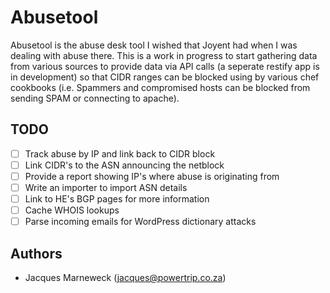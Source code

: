 Abusetool
=========

Abusetool is the abuse desk tool I wished that Joyent had when I was dealing with
abuse there.  This is a work in progress to start gathering data from various
sources to provide data via API calls (a seperate restify app is in development)
so that CIDR ranges can be blocked using by various chef cookbooks (i.e. Spammers
and compromised hosts can be blocked from sending SPAM or connecting to apache).

TODO
----

 - [ ] Track abuse by IP and link back to CIDR block
 - [ ] Link CIDR's to the ASN announcing the netblock
 - [ ] Provide a report showing IP's where abuse is originating from
 - [ ] Write an importer to import ASN details
 - [ ] Link to HE's BGP pages for more information
 - [ ] Cache WHOIS lookups
 - [ ] Parse incoming emails for WordPress dictionary attacks

Authors
-------

 * Jacques Marneweck (jacques@powertrip.co.za)
